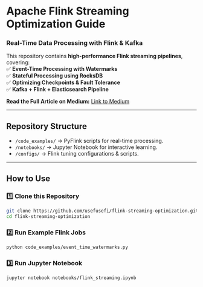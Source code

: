 # Apache Flink Streaming Optimization Guide  

### **Real-Time Data Processing with Flink & Kafka**  

This repository contains **high-performance Flink streaming pipelines**, covering:  
✅ **Event-Time Processing with Watermarks**  
✅ **Stateful Processing using RocksDB**  
✅ **Optimizing Checkpoints & Fault Tolerance**  
✅ **Kafka + Flink + Elasticsearch Pipeline**  

**Read the Full Article on Medium:** [Link to Medium](https://medium.com/@usefusefi/building-real-time-streaming-pipelines-with-apache-flink-pyflink-c8c2f26eebd8)  

---

## **Repository Structure**  
- `/code_examples/` → PyFlink scripts for real-time processing.  
- `/notebooks/` → Jupyter Notebook for interactive learning.  
- `/configs/` → Flink tuning configurations & scripts.   

---

## **How to Use**  
### **1️⃣ Clone this Repository**
```bash
git clone https://github.com/usefusefi/flink-streaming-optimization.git
cd flink-streaming-optimization
```

### **2️⃣ Run Example Flink Jobs**
```bash
python code_examples/event_time_watermarks.py
```

### **3️⃣ Run Jupyter Notebook**
```bash
jupyter notebook notebooks/flink_streaming.ipynb
```
